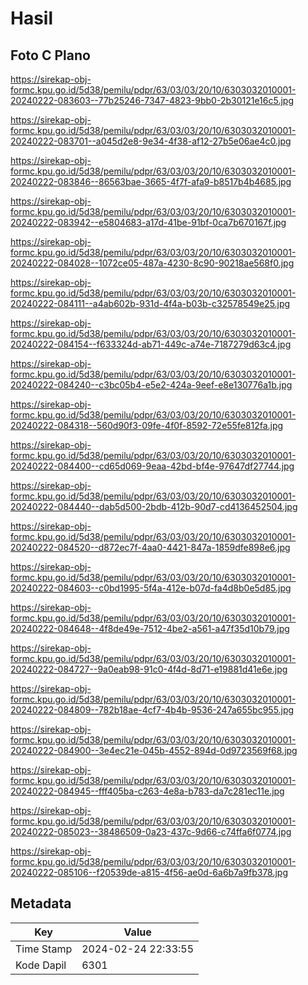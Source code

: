 # Hasil

## Foto C Plano

https://sirekap-obj-formc.kpu.go.id/5d38/pemilu/pdpr/63/03/03/20/10/6303032010001-20240222-083603--77b25246-7347-4823-9bb0-2b30121e16c5.jpg

https://sirekap-obj-formc.kpu.go.id/5d38/pemilu/pdpr/63/03/03/20/10/6303032010001-20240222-083701--a045d2e8-9e34-4f38-af12-27b5e06ae4c0.jpg

https://sirekap-obj-formc.kpu.go.id/5d38/pemilu/pdpr/63/03/03/20/10/6303032010001-20240222-083846--86563bae-3665-4f7f-afa9-b8517b4b4685.jpg

https://sirekap-obj-formc.kpu.go.id/5d38/pemilu/pdpr/63/03/03/20/10/6303032010001-20240222-083942--e5804683-a17d-41be-91bf-0ca7b670167f.jpg

https://sirekap-obj-formc.kpu.go.id/5d38/pemilu/pdpr/63/03/03/20/10/6303032010001-20240222-084028--1072ce05-487a-4230-8c90-90218ae568f0.jpg

https://sirekap-obj-formc.kpu.go.id/5d38/pemilu/pdpr/63/03/03/20/10/6303032010001-20240222-084111--a4ab602b-931d-4f4a-b03b-c32578549e25.jpg

https://sirekap-obj-formc.kpu.go.id/5d38/pemilu/pdpr/63/03/03/20/10/6303032010001-20240222-084154--f633324d-ab71-449c-a74e-7187279d63c4.jpg

https://sirekap-obj-formc.kpu.go.id/5d38/pemilu/pdpr/63/03/03/20/10/6303032010001-20240222-084240--c3bc05b4-e5e2-424a-9eef-e8e130776a1b.jpg

https://sirekap-obj-formc.kpu.go.id/5d38/pemilu/pdpr/63/03/03/20/10/6303032010001-20240222-084318--560d90f3-09fe-4f0f-8592-72e55fe812fa.jpg

https://sirekap-obj-formc.kpu.go.id/5d38/pemilu/pdpr/63/03/03/20/10/6303032010001-20240222-084400--cd65d069-9eaa-42bd-bf4e-97647df27744.jpg

https://sirekap-obj-formc.kpu.go.id/5d38/pemilu/pdpr/63/03/03/20/10/6303032010001-20240222-084440--dab5d500-2bdb-412b-90d7-cd4136452504.jpg

https://sirekap-obj-formc.kpu.go.id/5d38/pemilu/pdpr/63/03/03/20/10/6303032010001-20240222-084520--d872ec7f-4aa0-4421-847a-1859dfe898e6.jpg

https://sirekap-obj-formc.kpu.go.id/5d38/pemilu/pdpr/63/03/03/20/10/6303032010001-20240222-084603--c0bd1995-5f4a-412e-b07d-fa4d8b0e5d85.jpg

https://sirekap-obj-formc.kpu.go.id/5d38/pemilu/pdpr/63/03/03/20/10/6303032010001-20240222-084648--4f8de49e-7512-4be2-a561-a47f35d10b79.jpg

https://sirekap-obj-formc.kpu.go.id/5d38/pemilu/pdpr/63/03/03/20/10/6303032010001-20240222-084727--9a0eab98-91c0-4f4d-8d71-e19881d41e6e.jpg

https://sirekap-obj-formc.kpu.go.id/5d38/pemilu/pdpr/63/03/03/20/10/6303032010001-20240222-084809--782b18ae-4cf7-4b4b-9536-247a655bc955.jpg

https://sirekap-obj-formc.kpu.go.id/5d38/pemilu/pdpr/63/03/03/20/10/6303032010001-20240222-084900--3e4ec21e-045b-4552-894d-0d9723569f68.jpg

https://sirekap-obj-formc.kpu.go.id/5d38/pemilu/pdpr/63/03/03/20/10/6303032010001-20240222-084945--fff405ba-c263-4e8a-b783-da7c281ec11e.jpg

https://sirekap-obj-formc.kpu.go.id/5d38/pemilu/pdpr/63/03/03/20/10/6303032010001-20240222-085023--38486509-0a23-437c-9d66-c74ffa6f0774.jpg

https://sirekap-obj-formc.kpu.go.id/5d38/pemilu/pdpr/63/03/03/20/10/6303032010001-20240222-085106--f20539de-a815-4f56-ae0d-6a6b7a9fb378.jpg


## Metadata

| Key        | Value               |
| ---------- | ------------------- |
| Time Stamp | 2024-02-24 22:33:55 |
| Kode Dapil | 6301                |



